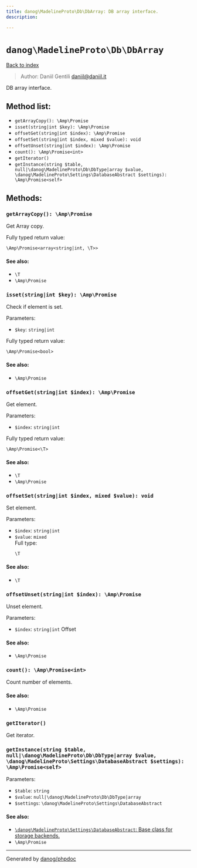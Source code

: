 ```yaml
---
title: danog\MadelineProto\Db\DbArray: DB array interface.
description: 

---
```

# `danog\MadelineProto\Db\DbArray`
[Back to index](../../../index.md)

> Author: Daniil Gentili <daniil@daniil.it>  
  

DB array interface.  




## Method list:
* `getArrayCopy(): \Amp\Promise`
* `isset(string|int $key): \Amp\Promise`
* `offsetGet(string|int $index): \Amp\Promise`
* `offsetSet(string|int $index, mixed $value): void`
* `offsetUnset(string|int $index): \Amp\Promise`
* `count(): \Amp\Promise<int>`
* `getIterator()`
* `getInstance(string $table, null|\danog\MadelineProto\Db\DbType|array $value, \danog\MadelineProto\Settings\DatabaseAbstract $settings): \Amp\Promise<self>`

## Methods:
### `getArrayCopy(): \Amp\Promise`

Get Array copy.


Fully typed return value:
```
\Amp\Promise<array<string|int, \T>>
```
#### See also: 
* `\T`
* `\Amp\Promise`




### `isset(string|int $key): \Amp\Promise`

Check if element is set.


Parameters:
* `$key`: `string|int`   


Fully typed return value:
```
\Amp\Promise<bool>
```
#### See also: 
* `\Amp\Promise`




### `offsetGet(string|int $index): \Amp\Promise`

Get element.


Parameters:
* `$index`: `string|int`   


Fully typed return value:
```
\Amp\Promise<\T>
```
#### See also: 
* `\T`
* `\Amp\Promise`




### `offsetSet(string|int $index, mixed $value): void`

Set element.


Parameters:
* `$index`: `string|int`   
* `$value`: `mixed`   
  Full type:
  ```
  \T
  ```


#### See also: 
* `\T`




### `offsetUnset(string|int $index): \Amp\Promise`

Unset element.


Parameters:
* `$index`: `string|int` Offset  


#### See also: 
* `\Amp\Promise`




### `count(): \Amp\Promise<int>`

Count number of elements.


#### See also: 
* `\Amp\Promise`




### `getIterator()`

Get iterator.



### `getInstance(string $table, null|\danog\MadelineProto\Db\DbType|array $value, \danog\MadelineProto\Settings\DatabaseAbstract $settings): \Amp\Promise<self>`




Parameters:
* `$table`: `string`   
* `$value`: `null|\danog\MadelineProto\Db\DbType|array`   
* `$settings`: `\danog\MadelineProto\Settings\DatabaseAbstract`   


#### See also: 
* [`\danog\MadelineProto\Settings\DatabaseAbstract`: Base class for storage backends.](../Settings/DatabaseAbstract.md)
* `\Amp\Promise`




---
Generated by [danog/phpdoc](https://phpdoc.daniil.it)
